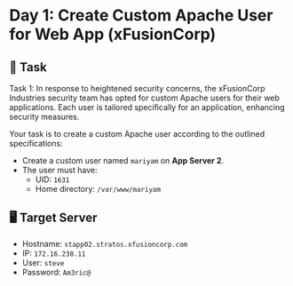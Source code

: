 # Day 1: Create Custom Apache User for Web App (xFusionCorp)

## 🔧 Task

Task 1:
In response to heightened security concerns, the xFusionCorp Industries security team has opted for custom Apache users for their web applications. Each user is tailored specifically for an application, enhancing security measures.

Your task is to create a custom Apache user according to the outlined specifications:

- Create a custom user named `mariyam` on **App Server 2**.
- The user must have:
  - UID: `1631`
  - Home directory: `/var/www/mariyam`

## 🖥️ Target Server

- Hostname: `stapp02.stratos.xfusioncorp.com`
- IP: `172.16.238.11`
- User: `steve`
- Password: `Am3ric@`
